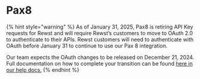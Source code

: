 # Pax8

{% hint style="warning" %}
As of January 31, 2025, Pax8 is retiring API Key requests for Rewst and will require Rewst’s customers to move to OAuth 2.0 to authenticate to their APIs. Rewst customers will need to authenticate with OAuth before January 31 to continue to use our Pax 8 integration.

Our team expects the OAuth changes to be released on December 21, 2024. Full documentation on how to complete your transition can be found [here in our help docs.](pax8-2025-oauth-transition-planning.md)
{% endhint %}

